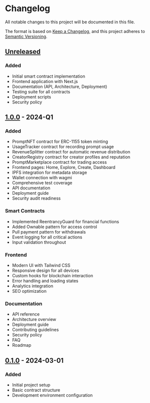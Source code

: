 # Changelog

All notable changes to this project will be documented in this file.

The format is based on [Keep a Changelog](https://keepachangelog.com/en/1.0.0/),
and this project adheres to [Semantic Versioning](https://semver.org/spec/v2.0.0.html).

## [Unreleased]

### Added
- Initial smart contract implementation
- Frontend application with Next.js
- Documentation (API, Architecture, Deployment)
- Testing suite for all contracts
- Deployment scripts
- Security policy

## [1.0.0] - 2024-Q1

### Added
- PromptNFT contract for ERC-1155 token minting
- UsageTracker contract for recording prompt usage
- RevenueSplitter contract for automatic revenue distribution
- CreatorRegistry contract for creator profiles and reputation
- PromptMarketplace contract for trading access
- Frontend pages: Home, Explore, Create, Dashboard
- IPFS integration for metadata storage
- Wallet connection with wagmi
- Comprehensive test coverage
- API documentation
- Deployment guide
- Security audit readiness

### Smart Contracts
- Implemented ReentrancyGuard for financial functions
- Added Ownable pattern for access control
- Pull payment pattern for withdrawals
- Event logging for all critical actions
- Input validation throughout

### Frontend
- Modern UI with Tailwind CSS
- Responsive design for all devices
- Custom hooks for blockchain interaction
- Error handling and loading states
- Analytics integration
- SEO optimization

### Documentation
- API reference
- Architecture overview
- Deployment guide
- Contributing guidelines
- Security policy
- FAQ
- Roadmap

## [0.1.0] - 2024-03-01

### Added
- Initial project setup
- Basic contract structure
- Development environment configuration

[Unreleased]: https://github.com/mdsohan56gh/PromptFi/compare/v1.0.0...HEAD
[1.0.0]: https://github.com/mdsohan56gh/PromptFi/releases/tag/v1.0.0
[0.1.0]: https://github.com/mdsohan56gh/PromptFi/releases/tag/v0.1.0

